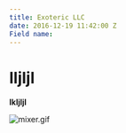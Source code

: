 ```yaml
---
title: Exoteric LLC
date: 2016-12-19 11:42:00 Z
Field name: 
---
```


# lljljl

**lkljljl**

![mixer.gif](/uploads/mixer.gif)